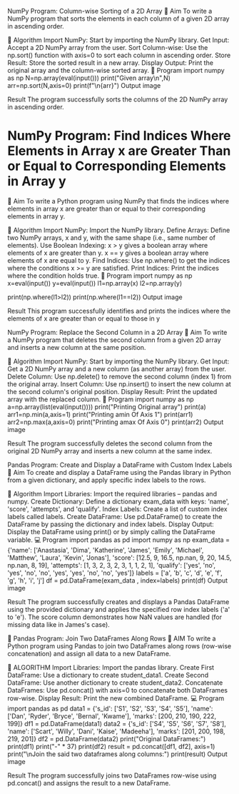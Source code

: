 NumPy Program: Column-wise Sorting of a 2D Array
🎯 Aim
To write a NumPy program that sorts the elements in each column of a given 2D array in ascending order.

🧠 Algorithm
Import NumPy: Start by importing the NumPy library.
Get Input: Accept a 2D NumPy array from the user.
Sort Column-wise: Use the np.sort() function with axis=0 to sort each column in ascending order.
Store Result: Store the sorted result in a new array.
Display Output: Print the original array and the column-wise sorted array.
🧾 Program
import numpy as np
N=np.array(eval(input()))
print("Given array\n",N)
arr=np.sort(N,axis=0)
print(f"\n{arr}")
Output
image

Result
The program successfully sorts the columns of the 2D NumPy array in ascending order.

# NumPy Program: Find Indices Where Elements in Array x are Greater Than or Equal to Corresponding Elements in Array y
🎯 Aim
To write a Python program using NumPy that finds the indices where elements in array x are greater than or equal to their corresponding elements in array y.

🧠 Algorithm
Import NumPy: Import the NumPy library.
Define Arrays: Define two NumPy arrays, x and y, with the same shape (i.e., same number of elements).
Use Boolean Indexing:
x > y gives a boolean array where elements of x are greater than y.
x == y gives a boolean array where elements of x are equal to y.
Find Indices: Use np.where() to get the indices where the conditions x >= y are satisfied.
Print Indices: Print the indices where the condition holds true.
🧾 Program
import numpy as np
x=eval(input())
y=eval(input())
l1=np.array(x)
l2=np.array(y)

print(np.where(l1>l2))
print(np.where(l1==l2))
Output
image

Result
This program successfully identifies and prints the indices where the elements of x are greater than or equal to those in y

NumPy Program: Replace the Second Column in a 2D Array
🎯 Aim
To write a NumPy program that deletes the second column from a given 2D array and inserts a new column at the same position.

🧠 Algorithm
Import NumPy: Start by importing the NumPy library.
Get Input: Get a 2D NumPy array and a new column (as another array) from the user.
Delete Column: Use np.delete() to remove the second column (index 1) from the original array.
Insert Column: Use np.insert() to insert the new column at the second column's original position.
Display Result: Print the updated array with the replaced column.
🧾 Program
import numpy as np
a=np.array(list(eval(input())))
print("Printing Original array")
print(a)
arr1=np.min(a,axis=1)
print("Printing amin Of Axis 1")
print(arr1)
arr2=np.max(a,axis=0)
print("Printing amax Of Axis 0")
print(arr2)
Output
image

Result
The program successfully deletes the second column from the original 2D NumPy array and inserts a new column at the same index.

Pandas Program: Create and Display a DataFrame with Custom Index Labels
🎯 Aim
To create and display a DataFrame using the Pandas library in Python from a given dictionary, and apply specific index labels to the rows.

🧠 Algorithm
Import Libraries: Import the required libraries – pandas and numpy.
Create Dictionary: Define a dictionary exam_data with keys: 'name', 'score', 'attempts', and 'qualify'.
Index Labels: Create a list of custom index labels called labels.
Create DataFrame: Use pd.DataFrame() to create the DataFrame by passing the dictionary and index labels.
Display Output: Display the DataFrame using print() or by simply calling the DataFrame variable.
💻 Program
import pandas as pd
import numpy as np
exam_data = {'name': ['Anastasia', 'Dima', 'Katherine', 'James', 'Emily', 'Michael', 'Matthew', 'Laura',
'Kevin', 'Jonas'],
 'score': [12.5, 9, 16.5, np.nan, 9, 20, 14.5, np.nan, 8, 19],
 'attempts': [1, 3, 2, 3, 2, 3, 1, 1, 2, 1],
 'qualify': ['yes', 'no', 'yes', 'no', 'no', 'yes', 'yes', 'no', 'no', 'yes']}
labels = ['a', 'b', 'c', 'd', 'e', 'f', 'g', 'h', 'i', 'j']
df = pd.DataFrame(exam_data , index=labels)
print(df)
Output
image

Result
The program successfully creates and displays a Pandas DataFrame using the provided dictionary and applies the specified row index labels ('a' to 'e'). The score column demonstrates how NaN values are handled (for missing data like in James's case).

🧪 Pandas Program: Join Two DataFrames Along Rows
🎯 AIM
To write a Python program using Pandas to join two DataFrames along rows (row-wise concatenation) and assign all data to a new DataFrame.

🧠 ALGORITHM
Import Libraries: Import the pandas library.
Create First DataFrame: Use a dictionary to create student_data1.
Create Second DataFrame: Use another dictionary to create student_data2.
Concatenate DataFrames: Use pd.concat() with axis=0 to concatenate both DataFrames row-wise.
Display Result: Print the new combined DataFrame.
💻 Program
import pandas as pd
data1 = {'s_id': ['S1', 'S2', 'S3', 'S4', 'S5'],
         'name': ['Dan', 'Ryder', 'Bryce', 'Bernal', 'Kwame'],
         'marks': [200, 210, 190, 222, 199]}
df1 = pd.DataFrame(data1)
data2 = {'s_id': ['S4', 'S5', 'S6', 'S7', 'S8'],
         'name': ['Scart', 'Willy', 'Dani', 'Kaise', 'Madeeha'],
         'marks': [201, 200, 198, 219, 201]}
df2 = pd.DataFrame(data2)
print("Original DataFrames:")
print(df1)
print("-" * 37)
print(df2)
result = pd.concat([df1, df2], axis=1)
print("\nJoin the said two dataframes along columns:")
print(result)
Output
image

Result
The program successfully joins two DataFrames row-wise using pd.concat() and assigns the result to a new DataFrame.
